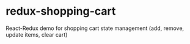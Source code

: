 # redux-shopping-cart
React-Redux demo for shopping cart state management (add, remove, update items, clear cart)
